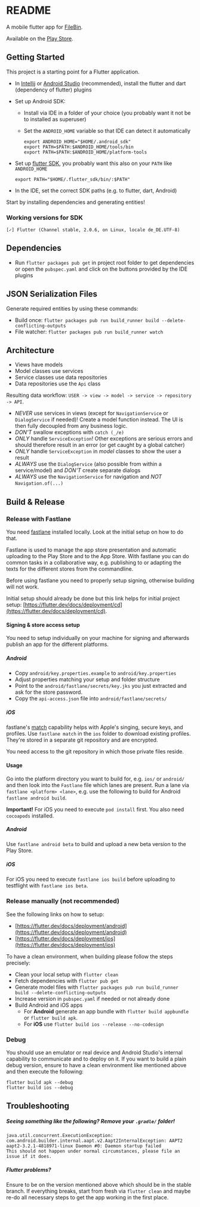 # README

A mobile flutter app for [FileBin](https://github.com/Bluewind/filebin).

Available on the [Play Store](https://play.google.com/store/apps/details?id=de.varakh.fbmobile).

## Getting Started

This project is a starting point for a Flutter application.

* In [Intellij](https://www.jetbrains.com/idea/) or [Android Studio](https://developer.android.com/studio/) (recommended), install the flutter and dart (dependency of flutter) plugins
* Set up Android SDK:
    * Install via IDE in a folder of your choice (you probably want it not be to installed as superuser)
    * Set the `ANDROID_HOME` variable so that IDE can detect it automatically
    
        ```
        export ANDROID_HOME="$HOME/.android_sdk"
        export PATH=$PATH:$ANDROID_HOME/tools/bin
        export PATH=$PATH:$ANDROID_HOME/platform-tools
        ```
        
* Set up [flutter SDK](https://flutter.dev/docs/get-started/install), you probably want this also on your `PATH` like `ANDROID_HOME`

    ```
    export PATH="$HOME/.flutter_sdk/bin/:$PATH"
    ```

* In the IDE, set the correct SDK paths (e.g. to flutter, dart, Android)

Start by installing dependencies and generating entities!

### Working versions for SDK

```
[✓] Flutter (Channel stable, 2.0.6, on Linux, locale de_DE.UTF-8)
```

## Dependencies
* Run `flutter packages pub get` in project root folder to get dependencies or open the `pubspec.yaml` and click on the buttons provided by the IDE plugins

## JSON Serialization Files
Generate required entities by using these commands:

* Build once: `flutter packages pub run build_runner build --delete-conflicting-outputs`
* File watcher: `flutter packages pub run build_runner watch`

## Architecture

* Views have models
* Model classes use services
* Service classes use data repositories
* Data repositories use the `Api` class

Resulting data workflow: `USER -> view -> model -> service -> repository -> API`.

* *NEVER* use services in views (except for `NavigationService` or `DialogService` if needed)! Create a model function instead. The UI is then fully decoupled from any business logic.
* *DON'T* swallow exceptions with `catch (_/e)`
* *ONLY* handle `ServiceException`! Other exceptions are serious errors and should therefore result in an error (or get caught by a global catcher)
* *ONLY* handle `ServiceException`  in *model* classes to show the user a result
* *ALWAYS* use the `DialogService` (also possible from within a service/model) and *DON'T* create separate dialogs
* *ALWAYS* use the `NavigationService` for navigation and *NOT* `Navigation.of(...)`

## Build & Release

### Release with Fastlane

You need [fastlane](https://fastlane.tools/) installed locally. Look at the initial setup on how to do that.

Fastlane is used to manage the app store presentation and automatic uploading to the Play Store and 
to the App Store. With fastlane you can do common tasks in a collaborative way, e.g. publishing 
to or adapting the texts for the different stores from the commandline.

Before using fastlane you need to properly setup signing, otherwise building will not work.

Initial setup should already be done but this link helps for initial project setup:
[https://flutter.dev/docs/deployment/cd](https://flutter.dev/docs/deployment/cd).

#### Signing & store access setup

You need to setup individually on your machine for signing and afterwards publish an app for the
different platforms.

##### Android

* Copy `android/key.properties.example` to `android/key.properties`
* Adjust properties matching your setup and folder structure
* Point to the `android/fastlane/secrets/key.jks` you just extracted and ask for the store password.
* Copy the `api-access.json` file into `android/fastlane/secrets/`

##### iOS

fastlane's [match](https://docs.fastlane.tools/actions/match/) capability helps with Apple's
singing, secure keys, and profiles. Use `fastlane match` in the `ios` folder to download existing
profiles. They're stored in a separate git repository and are encrypted. 

You need access to the git repository in which those private files reside. 

#### Usage

Go into the platform directory you want to build for, e.g. `ios/` or `android/` and then look into the
`Fastlane` file which lanes are present. Run a lane via `fastlane <platform> <lane>`, e.g. use the
following to build for Android `fastlane android build`.

**Important!** For iOS you need to execute `pod install` first. You also need `cocoapods` installed.

##### Android

Use `fastlane android beta` to build and upload a new beta version to the Play Store.

##### iOS

For iOS you need to execute `fastlane ios build` before uploading to testflight with
`fastlane ios beta`.

### Release manually (not recommended)

See the following links on how to setup:
* [https://flutter.dev/docs/deployment/android](https://flutter.dev/docs/deployment/android)
* [https://flutter.dev/docs/deployment/ios](https://flutter.dev/docs/deployment/ios)

To have a clean environment, when building please follow the steps precisely:

* Clean your local setup with `flutter clean`
* Fetch dependencies with `flutter pub get`
* Generate model files with `flutter packages pub run build_runner build --delete-conflicting-outputs`
* Increase version in `pubspec.yaml` if needed or not already done
* Build Android and iOS apps
    * For **Android** generate an app bundle with `flutter build appbundle` or `flutter build apk`.
    * For **iOS** use `flutter build ios --release --no-codesign`

### Debug

You should use an emulator or real device and Android Studio's internal capability to communicate
and to deploy on it. If you want to build a plain debug version, ensure to have a clean environment
like mentioned above and then execute the following:

```
flutter build apk --debug
flutter build ios --debug
```

## Troubleshooting

##### Seeing something like the following? Remove your `.gradle/` folder!

```
java.util.concurrent.ExecutionException: com.android.builder.internal.aapt.v2.Aapt2InternalException: AAPT2 aapt2-3.2.1-4818971-linux Daemon #0: Daemon startup failed
This should not happen under normal circumstances, please file an issue if it does.
```

##### Flutter problems?

Ensure to be on the version mentioned above which should be in the stable branch. If everything
breaks, start from fresh via `flutter clean` and maybe re-do all necessary steps to get the app
working in the first place.